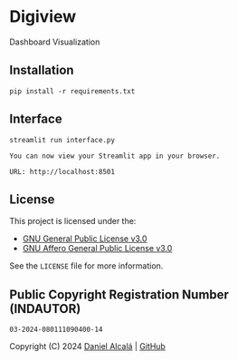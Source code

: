 # Digiview
Dashboard Visualization

## Installation
```consol
pip install -r requirements.txt
```


## Interface
```consol
streamlit run interface.py
```
    You can now view your Streamlit app in your browser.    
    
    URL: http://localhost:8501


## License

This project is licensed under the:

- [GNU General Public License v3.0](https://www.gnu.org/licenses/gpl-3.0.html)
- [GNU Affero General Public License v3.0](https://www.gnu.org/licenses/agpl-3.0.html)

See the `LICENSE` file for more information.


## Public Copyright Registration Number (INDAUTOR)

```Número de registro
03-2024-080111090400-14
```

Copyright (C) 2024 [Daniel Alcalá](https://www.linkedin.com/in/dna-py/) | [GitHub](https://github.com/dna-py/digibook)
